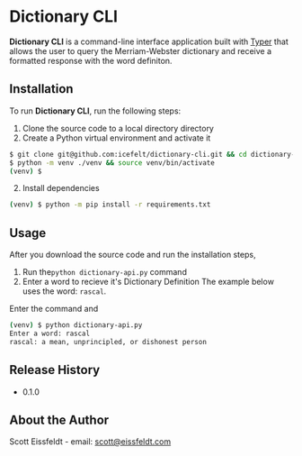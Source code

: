 # Dictionary CLI

**Dictionary CLI** is a command-line interface application built with [Typer](https://typer.tiangolo.com/) that allows the user to query the Merriam-Webster dictionary and receive a formatted response with the word definiton. 

## Installation

To run **Dictionary CLI**, run the following steps:

1. Clone the source code to a local directory directory
2. Create a Python virtual environment and activate it

```sh
$ git clone git@github.com:icefelt/dictionary-cli.git && cd dictionary-cli/
$ python -m venv ./venv && source venv/bin/activate
(venv) $
```

2. Install dependencies

```sh
(venv) $ python -m pip install -r requirements.txt
```

## Usage
After you download the source code and run the installation steps, 
1. Run the`python dictionary-api.py` command
2. Enter a word to recieve it's Dictionary Definition
The example below uses the word: `rascal`.

Enter the command and 
```sh
(venv) $ python dictionary-api.py
Enter a word: rascal
rascal: a mean, unprincipled, or dishonest person
```

## Release History

- 0.1.0

## About the Author

Scott Eissfeldt - email: scott@eissfeldt.com

